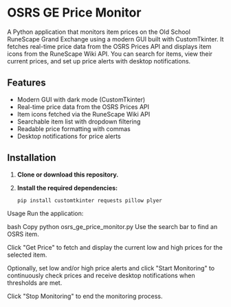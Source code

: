 # OSRS GE Price Monitor

A Python application that monitors item prices on the Old School RuneScape Grand Exchange using a modern GUI built with CustomTkinter. It fetches real-time price data from the OSRS Prices API and displays item icons from the RuneScape Wiki API. You can search for items, view their current prices, and set up price alerts with desktop notifications.

## Features

- Modern GUI with dark mode (CustomTkinter)
- Real-time price data from the OSRS Prices API
- Item icons fetched via the RuneScape Wiki API
- Searchable item list with dropdown filtering
- Readable price formatting with commas
- Desktop notifications for price alerts

## Installation

1. **Clone or download this repository.**

2. **Install the required dependencies:**

   ```bash
   pip install customtkinter requests pillow plyer


Usage
Run the application:

bash
Copy
python osrs_ge_price_monitor.py
Use the search bar to find an OSRS item.

Click "Get Price" to fetch and display the current low and high prices for the selected item.

Optionally, set low and/or high price alerts and click "Start Monitoring" to continuously check prices and receive desktop notifications when thresholds are met.

Click "Stop Monitoring" to end the monitoring process.
